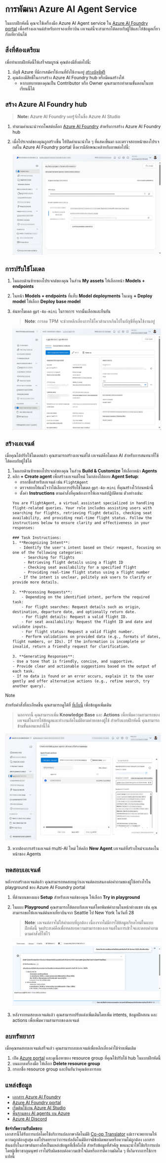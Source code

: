<!--
CO_OP_TRANSLATOR_METADATA:
{
  "original_hash": "7e92870dc0843e13d4dabc620c09d2d9",
  "translation_date": "2025-07-12T08:19:27+00:00",
  "source_file": "02-explore-agentic-frameworks/azure-ai-foundry-agent-creation.md",
  "language_code": "th"
}
-->
# การพัฒนา Azure AI Agent Service

ในแบบฝึกหัดนี้ คุณจะใช้เครื่องมือ Azure AI Agent service ใน [Azure AI Foundry portal](https://ai.azure.com/?WT.mc_id=academic-105485-koreyst) เพื่อสร้างเอเจนต์สำหรับการจองเที่ยวบิน เอเจนต์นี้จะสามารถโต้ตอบกับผู้ใช้และให้ข้อมูลเกี่ยวกับเที่ยวบินได้

## สิ่งที่ต้องเตรียม

เพื่อทำแบบฝึกหัดนี้ให้เสร็จสมบูรณ์ คุณต้องมีสิ่งต่อไปนี้:
1. บัญชี Azure ที่มีการสมัครใช้งานที่ยังใช้งานอยู่ [สร้างบัญชีฟรี](https://azure.microsoft.com/free/?WT.mc_id=academic-105485-koreyst)
2. คุณต้องมีสิทธิ์ในการสร้าง Azure AI Foundry hub หรือมีคนสร้างให้
    - หากบทบาทของคุณเป็น Contributor หรือ Owner คุณสามารถทำตามขั้นตอนในบทเรียนนี้ได้

## สร้าง Azure AI Foundry hub

> **Note:** Azure AI Foundry เคยรู้จักในชื่อ Azure AI Studio

1. ทำตามคำแนะนำจากโพสต์บล็อก [Azure AI Foundry](https://learn.microsoft.com/en-us/azure/ai-studio/?WT.mc_id=academic-105485-koreyst) สำหรับการสร้าง Azure AI Foundry hub
2. เมื่อโปรเจกต์ของคุณถูกสร้างขึ้น ให้ปิดคำแนะนำใด ๆ ที่แสดงขึ้นมา และตรวจสอบหน้าของโปรเจกต์ใน Azure AI Foundry portal ซึ่งควรมีลักษณะคล้ายกับภาพต่อไปนี้:

    ![Azure AI Foundry Project](../../../translated_images/azure-ai-foundry.88d0c35298348c2fca620668d9b567b50b18dfe94fd2251e0793a28d4d60854e.th.png)

## การปรับใช้โมเดล

1. ในแถบด้านซ้ายของโปรเจกต์ของคุณ ในส่วน **My assets** ให้เลือกหน้า **Models + endpoints**
2. ในหน้า **Models + endpoints** ที่แท็บ **Model deployments** ในเมนู **+ Deploy model** ให้เลือก **Deploy base model**
3. ค้นหาโมเดล `gpt-4o-mini` ในรายการ จากนั้นเลือกและยืนยัน

    > **Note**: การลด TPM จะช่วยหลีกเลี่ยงการใช้โควต้ามากเกินไปในบัญชีที่คุณใช้งานอยู่

    ![Model Deployed](../../../translated_images/model-deployment.3749c53fb81e18fdc2da5beb872441b4a5f86a2d1206c5a9999a4997f78e4b7a.th.png)

## สร้างเอเจนต์

เมื่อคุณได้ปรับใช้โมเดลแล้ว คุณสามารถสร้างเอเจนต์ได้ เอเจนต์คือโมเดล AI สำหรับการสนทนาที่ใช้โต้ตอบกับผู้ใช้ได้

1. ในแถบด้านซ้ายของโปรเจกต์ของคุณ ในส่วน **Build & Customize** ให้เลือกหน้า **Agents**
2. คลิก **+ Create agent** เพื่อสร้างเอเจนต์ใหม่ ในกล่องโต้ตอบ **Agent Setup**:
    - กรอกชื่อสำหรับเอเจนต์ เช่น `FlightAgent`
    - ตรวจสอบให้แน่ใจว่าได้เลือกการปรับใช้โมเดล `gpt-4o-mini` ที่คุณสร้างไว้ก่อนหน้านี้
    - ตั้งค่า **Instructions** ตามคำสั่งที่คุณต้องการให้เอเจนต์ปฏิบัติตาม ตัวอย่างเช่น:
    ```
    You are FlightAgent, a virtual assistant specialized in handling flight-related queries. Your role includes assisting users with searching for flights, retrieving flight details, checking seat availability, and providing real-time flight status. Follow the instructions below to ensure clarity and effectiveness in your responses:

    ### Task Instructions:
    1. **Recognizing Intent**:
       - Identify the user's intent based on their request, focusing on one of the following categories:
         - Searching for flights
         - Retrieving flight details using a flight ID
         - Checking seat availability for a specified flight
         - Providing real-time flight status using a flight number
       - If the intent is unclear, politely ask users to clarify or provide more details.
        
    2. **Processing Requests**:
        - Depending on the identified intent, perform the required task:
        - For flight searches: Request details such as origin, destination, departure date, and optionally return date.
        - For flight details: Request a valid flight ID.
        - For seat availability: Request the flight ID and date and validate inputs.
        - For flight status: Request a valid flight number.
        - Perform validations on provided data (e.g., formats of dates, flight numbers, or IDs). If the information is incomplete or invalid, return a friendly request for clarification.

    3. **Generating Responses**:
    - Use a tone that is friendly, concise, and supportive.
    - Provide clear and actionable suggestions based on the output of each task.
    - If no data is found or an error occurs, explain it to the user gently and offer alternative actions (e.g., refine search, try another query).
    
    ```
> [!NOTE]
> สำหรับคำสั่งที่ละเอียดขึ้น คุณสามารถดูได้ที่ [ที่เก็บนี้](https://github.com/ShivamGoyal03/RoamMind) เพื่อข้อมูลเพิ่มเติม

> นอกจากนี้ คุณสามารถเพิ่ม **Knowledge Base** และ **Actions** เพื่อเพิ่มความสามารถของเอเจนต์ในการให้ข้อมูลและทำงานอัตโนมัติตามคำขอของผู้ใช้ สำหรับแบบฝึกหัดนี้ คุณสามารถข้ามขั้นตอนเหล่านี้ได้

![Agent Setup](../../../translated_images/agent-setup.9bbb8755bf5df672c712a9aaed6482305d32a4986742e6b21faf59485f25c50a.th.png)

3. หากต้องการสร้างเอเจนต์ multi-AI ใหม่ ให้คลิก **New Agent** เอเจนต์ที่สร้างใหม่จะแสดงในหน้าของ Agents

## ทดสอบเอเจนต์

หลังจากสร้างเอเจนต์แล้ว คุณสามารถทดสอบดูว่าเอเจนต์ตอบสนองต่อคำถามของผู้ใช้อย่างไรใน playground ของ Azure AI Foundry portal

1. ที่ด้านบนของแผง **Setup** สำหรับเอเจนต์ของคุณ ให้เลือก **Try in playground**
2. ในแผง **Playground** คุณสามารถโต้ตอบกับเอเจนต์โดยพิมพ์คำถามในหน้าต่างแชท เช่น คุณสามารถขอให้เอเจนต์ค้นหาเที่ยวบินจาก Seattle ไป New York ในวันที่ 28

    > **Note**: เอเจนต์อาจไม่ให้คำตอบที่ถูกต้อง เนื่องจากไม่มีการใช้ข้อมูลเรียลไทม์ในแบบฝึกหัดนี้ จุดประสงค์คือเพื่อทดสอบความสามารถของเอเจนต์ในการเข้าใจและตอบคำถามตามคำสั่งที่ให้ไว้

    ![Agent Playground](../../../translated_images/agent-playground.dc146586de71501011798b919ae595f4d4facf8c3a5f53e0107e7b80fc2418d1.th.png)

3. หลังจากทดสอบเอเจนต์แล้ว คุณสามารถปรับแต่งเพิ่มเติมโดยเพิ่ม intents, ข้อมูลฝึกสอน และ actions เพื่อเพิ่มความสามารถของเอเจนต์

## ลบทรัพยากร

เมื่อคุณทดสอบเอเจนต์เสร็จแล้ว คุณสามารถลบเอเจนต์เพื่อหลีกเลี่ยงค่าใช้จ่ายเพิ่มเติม
1. เปิด [Azure portal](https://portal.azure.com) และดูเนื้อหาของ resource group ที่คุณใช้ปรับใช้ hub ในแบบฝึกหัดนี้
2. บนแถบเครื่องมือ ให้เลือก **Delete resource group**
3. กรอกชื่อ resource group และยืนยันว่าคุณต้องการลบ

## แหล่งข้อมูล

- [เอกสาร Azure AI Foundry](https://learn.microsoft.com/en-us/azure/ai-studio/?WT.mc_id=academic-105485-koreyst)
- [Azure AI Foundry portal](https://ai.azure.com/?WT.mc_id=academic-105485-koreyst)
- [เริ่มต้นใช้งาน Azure AI Studio](https://techcommunity.microsoft.com/blog/educatordeveloperblog/getting-started-with-azure-ai-studio/4095602?WT.mc_id=academic-105485-koreyst)
- [พื้นฐานของ AI agents บน Azure](https://learn.microsoft.com/en-us/training/modules/ai-agent-fundamentals/?WT.mc_id=academic-105485-koreyst)
- [Azure AI Discord](https://aka.ms/AzureAI/Discord)

**ข้อจำกัดความรับผิดชอบ**:  
เอกสารนี้ได้รับการแปลโดยใช้บริการแปลภาษาอัตโนมัติ [Co-op Translator](https://github.com/Azure/co-op-translator) แม้เราจะพยายามให้ความถูกต้องสูงสุด แต่โปรดทราบว่าการแปลอัตโนมัติอาจมีข้อผิดพลาดหรือความไม่ถูกต้อง เอกสารต้นฉบับในภาษาต้นทางถือเป็นแหล่งข้อมูลที่เชื่อถือได้ สำหรับข้อมูลที่สำคัญ ขอแนะนำให้ใช้บริการแปลโดยผู้เชี่ยวชาญมนุษย์ เราไม่รับผิดชอบต่อความเข้าใจผิดหรือการตีความผิดใด ๆ ที่เกิดจากการใช้การแปลนี้